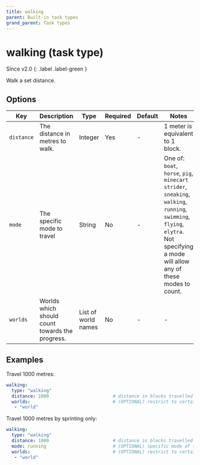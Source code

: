 ```yaml
---
title: walking
parent: Built-in task types
grand_parent: Task types
---
```


# walking (task type)

Since v2.0
{: .label .label-green }

Walk a set distance.

## Options

| Key        | Description                                     | Type                | Required | Default | Notes                                                                                                                                                                                 |
|------------|-------------------------------------------------|---------------------|----------|---------|---------------------------------------------------------------------------------------------------------------------------------------------------------------------------------------|
| `distance` | The distance in metres to walk.                 | Integer             | Yes      | \-      | 1 meter is equivalent to 1 block.                                                                                                                                                     |
| `mode`     | The specific mode to travel                     | String              | No       | \-      | One of: `boat`, `horse`, `pig`, `minecart` `strider`, `sneaking`, `walking`, `running`, `swimming`, `flying`, `elytra`. Not specifying a mode will allow any of these modes to count. |
| `worlds`   | Worlds which should count towards the progress. | List of world names | No       | \-      | \-                                                                                                                                                                                    |

## Examples

Travel 1000 metres:

``` yaml
walking:
  type: "walking"
  distance: 1000                        # distance in blocks travelled
  worlds:                               # (OPTIONAL) restrict to certain worlds
   - "world"
```

Travel 1000 metres by sprinting only:

``` yaml
walking:
  type: "walking"
  distance: 1000                        # distance in blocks travelled
  mode: running                         # (OPTIONAL) specific mode of transport
  worlds:                               # (OPTIONAL) restrict to certain worlds
   - "world"
```
